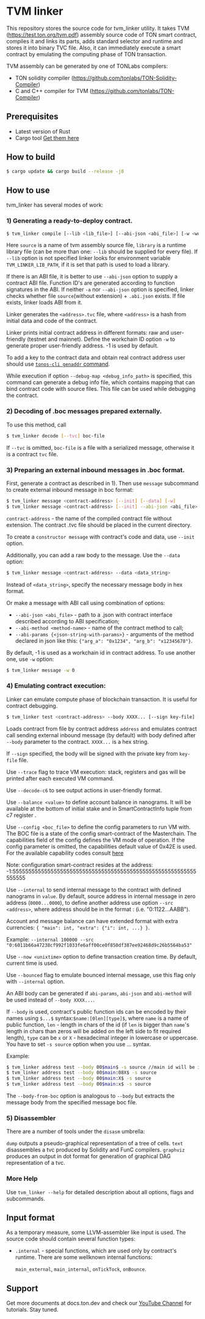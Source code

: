 # TVM linker

This repository stores the source code for tvm_linker utility. It takes TVM (https://test.ton.org/tvm.pdf) 
assembly source code of TON smart contract, compiles it and links its parts, adds standard selector 
and runtime and stores it into binary TVC file. Also, it can immediately execute a smart 
contract by emulating the computing phase of TON transaction.

TVM assembly can be generated by one of TONLabs compilers:
- TON solidity compiler (https://github.com/tonlabs/TON-Solidity-Compiler)
- C and C++ compiler for TVM (https://github.com/tonlabs/TON-Compiler)

## Prerequisites

- Latest version of Rust
- Cargo tool
[Get them here](https://doc.rust-lang.org/cargo/getting-started/installation.html)

## How to build

```bash
$ cargo update && cargo build --release -j8
```

## How to use

tvm_linker has several modes of work:

### 1) Generating a ready-to-deploy contract.

```bash
$ tvm_linker compile [--lib <lib_file>] [--abi-json <abi_file>] [-w <workchain_id>] [--debug] [--verbose] [--debug-map <debug_info_path>] <source>
```

Here `source` is a name of tvm assembly source file, `library` is a runtime library file (can be more than one: `--lib` 
should be supplied for every file). If `--lib` option is not specified linker looks for environment variable
`TVM_LINKER_LIB_PATH`, if it is set that path is used to load a library.

If there is an ABI file, it is better to use `--abi-json` option to supply a contract ABI file. Function ID's are
generated according to function signatures in the ABI. If neither `-a` nor `--abi-json` option is specified, linker
checks whether file `source`(without extension) + `.abi.json` exists. If file exists, linker loads ABI from it.

Linker generates the `<address>.tvc` file, where `<address>` is a hash from initial data and code of the contract.

Linker prints initial contract address in different formats: raw and user-friendly (testnet and mainnet). Define the workchain
ID option `-w` to generate proper user-friendly address. -1 is used by default.

To add a key to the contract data and obtain real contract address user should use [`tonos-cli genaddr` command](https://github.com/tonlabs/tonos-cli/blob/master/README.md#41-generate-contract-address). 

While execution if option `--debug-map <debug_info_path>` is specified, this command can generate a debug info file, 
which contains mapping that can bind contract code with source files. This file can be used while debugging the
contract.

### 2) Decoding of .boc messages prepared externally.
To use this method, call

```bash
$ tvm_linker decode [--tvc] boc-file
```

If `--tvc` is omitted, `boc-file` is a file with a serialized message, otherwise it is a contract `tvc` file.

### 3) Preparing an external inbound messages in .boc format.

First, generate a contract as described in 1). Then use `message` subcommand to create external inbound message in boc
format:

```bash
$ tvm_linker message <contract-address> [--init] [--data] [-w]
$ tvm_linker message <contract-address> [--init] --abi-json <abi_file> --abi-method <method_name> --abi-params {json_with_params} [-w]
```

`contract-address` - the name of the compiled contract file without extension. The contract .tvc file should be placed in the current directory.

To create a `constructor message` with contract's code and data, use `--init` option.

Additionally, you can add a raw body to the message. Use the `--data` option:

```bash
$ tvm_linker message <contract-address> --data <data_string>
```

Instead of `<data_string>`, specify the necessary message body in hex format. 

Or make a message with ABI call using combination of options:
- `--abi-json <abi_file>` - path to a .json with contract interface described according to ABI specification;
- `--abi-method <method-name>` - name of the contract method to call;
- `--abi-params {<json-string-with-params>}` - arguments of the method declared in json like this: `{"arg_a": "0x1234", "arg_b": "x12345678"}`.

By default, -1 is used as a workchain id in contract address. To use another one, use `-w` option:

```bash
$ tvm_linker message -w 0
```

### 4) Emulating contract execution:

Linker can emulate compute phase of blockchain transaction. It is useful for contract debugging.

```bash
$ tvm_linker test <contract-address> --body XXXX... [--sign key-file] [--trace] [--decode-c6] [--internal <value>] [--src address] [--now unixtime] [-s source-file] [--balance <value>]
```

Loads contract from file by contract address `address` and emulates contract call sending external inbound message (by default) with body defined after `--body` parameter to the contract. `XXXX...` is a hex string. 

If `--sign` specified, the body will be signed with the private key from `key-file` file.

Use `--trace` flag to trace VM execution: stack, registers and gas will be printed after each executed VM command.

Use `--decode-c6` to see output actions in user-friendly format.

Use `--balance <value>` to define account balance in nanograms. It will be available  at the bottom of initial stake and in SmartContractInfo tuple from c7 register .

Use `--config <boc_file>` to define the config parameters to run VM with. The BOC file is a state of the config smart-contract of the Masterchain. 
The capabilities field of the config defines the VM mode of operation. If the config parameter is omitted, the capabilities default value of 0x42E is used. 
For the available capability codes consult [here](https://github.com/tonlabs/ton-labs-block/blob/8f39a1b467919d5fb3129800f07357883be82d77/src/config_params.rs#L336)

Note: configuration smart-contract resides at the address: -1:5555555555555555555555555555555555555555555555555555555555555555


Use `--internal` to send internal message to the contract with defined nanograms in `value`. By default, source address in internal message in zero address (`0000...0000`), to define another address use option `--src <address>`, where address should be in the format <wc>:<bytes32> (i.e. "0:1122...AABB"). 

Account and message balance can have extended format with extra currencies: `{ "main": int, "extra": {"i": int, ...} }`.

Example: `--internal 100000 --src "0:6011b66a47238cf992f1033fe6aff00ce0f850df387ee92468d9c26b5564ba53"`

Use `--now <unixtime>` option to define transaction creation time. By default, current time is used.

Use `--bounced` flag to emulate bounced internal message, use this flag only with `--internal` option.

An ABI body can be generated if `abi-params`, `abi-json` and `abi-method` will be used instead of `--body XXXX...`.

If `--body` is used, contract's public function ids can be encoded by their names using `$...$` syntax:`$name:[0len][type]$`, 
where `name` is a name of public function, `len` - length in chars of the id (if `len` is bigger than `name`'s length in chars than 
zeros will be added on the left side to fit required length), `type` can be `x` or `X` - hexadecimal integer  in lowercase or uppercase. You have to set `-s source` option when you use $...$ syntax.

Example:

```bash
$ tvm_linker address test --body 00$main$ -s source //main id will be inserted as decimal string. Dont use this case, just as example
$ tvm_linker address test --body 00$main:08X$ -s source
$ tvm_linker address test --body 00$main:X$ -s source
$ tvm_linker address test --body 00$main:x$ -s source
```

The `--body-from-boc` option is analogous to `--body` but extracts the message body from the specified message boc file.

### 5) Disassembler

There are a number of tools under the `disasm` umbrella:

`dump` outputs a pseudo-graphical representation of a tree of cells.
`text` disassembles a tvc produced by Solidity and FunC compilers.
`graphviz` produces an output in dot format for generation of graphical DAG representation of a tvc.

### More Help
Use `tvm_linker --help` for detailed description about all options, flags and subcommands.

## Input format

As a temporary measure, some LLVM-assembler like input is used. The source code should contain several function types:

- `.internal` - special functions, which are used only by contract's runtime. There are some wellknown internal functions:

	`main_external`, `main_internal`, `onTickTock`, `onBounce`.

## Support

Get more documents at docs.ton.dev and check our [YouTube Channel](https://www.youtube.com/channel/UC9kJ6DKaxSxk6T3lEGdq-Gg) for tutorials. Stay tuned.
